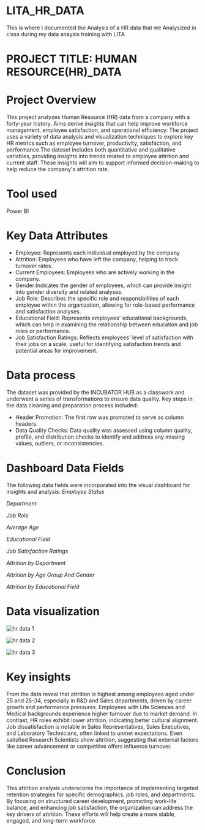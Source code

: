 # LITA_HR_DATA
This is where i documented the Analysis of a HR data that we Analysized in class during my data anaysis training with LITA

# PROJECT TITLE: HUMAN RESOURCE(HR)_DATA

# Project Overview

This project analyzes Human Resource (HR) data from a company with a forty-year history. Aims derive insights that can help improve workforce management, employee satisfaction, and operational efficiency. The project uses a variety of data analysis and visualization techniques to explore key HR metrics such as employee turnover, productivity, satisfaction, and performance.The dataset includes both quantitative and qualitative variables, providing insights into trends related to employee attrition and current staff. These insights will aim to support informed decision-making to help reduce the company's attrition rate.

# Tool used 
Power BI 

# Key Data Attributes
 - Employee: Represents each individual employed by the company
- Attrition: Employees who have left the company, helping to track turnover rates.
-  Current Employees: Employees who are actively working in the company.
- Gender:Indicates the gender of employees, which can provide insight into gender diversity and related analyses.
- Job Role: Describes the specific role and responsibilities of each employee within the organization, allowing for role-based performance and satisfaction analyses.
- Educational Field: Represents employees' educational backgrounds, which can help in examining the relationship between education and job roles or performance.
- Job Satisfaction Ratings: Reflects employees' level of satisfaction with their jobs on a scale, useful for identifying satisfaction trends and potential areas for improvement.

# Data process
The dataset was provided by the INCUBATOR HUB as a classwork and underwent a series of transformations to ensure data quality. Key steps in the data cleaning and preparation process included:
- Header Promotion: The first row was promoted to serve as column headers.
- Data Quality Checks: Data quality was assessed using column quality, profile, and distribution checks to identify and address any missing values, outliers, or inconsistencies.

# Dashboard Data Fields
The following data fields were incorporated into the visual dashboard for insights and analysis:
*Employee Status*

*Department*

*Job Role*

*Average Age* 

*Educational Field*

*Job Satisfaction Ratings*

*Attrition by Department*

*Attrition by Age Group And Gender*

*Attrition by Educational Field*

# Data visualization
![hr data 1](https://github.com/user-attachments/assets/52d3b26e-a383-4073-95fb-c21ff88282da)

![hr data 2](https://github.com/user-attachments/assets/2ff08da7-ca57-450e-a353-5b4cc3e020c1)

![hr data 3](https://github.com/user-attachments/assets/47c2cef6-0d96-48ca-a40d-3dead97e208b)


# Key insights

From the data reveal that attrition is highest among employees aged under 25 and 25-34, especially in R&D and Sales departments, driven by career growth and performance pressures. Employees with Life Sciences and Medical backgrounds experience higher turnover due to market demand. In contrast, HR roles exhibit lower attrition, indicating better cultural alignment. Job dissatisfaction is notable in Sales Representatives, Sales Executives, and Laboratory Technicians, often linked to unmet expectations. Even satisfied Research Scientists show attrition, suggesting that external factors like career advancement or competitive offers influence turnover.

# Conclusion
This attrition analysis underscores the importance of implementing targeted retention strategies for specific demographics, job roles, and departments. By focusing on structured career development, promoting work-life balance, and enhancing job satisfaction, the organization can address the key drivers of attrition. These efforts will help create a more stable, engaged, and long-term workforce.





